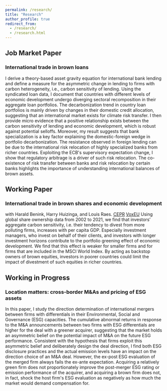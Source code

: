 ```yaml
---
permalink: /research/
title: "Research"
author_profile: true
redirect_from: 
  - /research/
  - /research.html
---
```

## Job Market Paper
### International trade in brown loans
I derive a theory-based asset gravity equation for international bank lending and define a measure for the asymmetric change in lending to firms with carbon heterogeneity, i.e., carbon sensitivity of lending. Using the syndicated loan data, I document that countries with different levels of economic development undergo diverging sectoral recomposition in their aggregate loan portfolios. The decarbonization trend in country loan portfolios is mainly driven by changes in their domestic credit allocation, suggesting that an international market exists for climate risk transfer. I then provide micro evidence that a positive relationship exists between the carbon sensitivity of lending and economic development, which is robust against potential selloffs. Moreover, my result suggests that bank specialization is a key factor explaining the domestic-foreign wedge in portfolio decarbonization. The resistance observed in foreign lending can be due to the international risk relocation of highly specialized banks from richer countries. Exploiting the ECB's supervisory expectation change, I show that regulatory arbitrage is a driver of such risk relocation. The co-existence of risk transfer between banks and risk relocation by certain banks highlights the importance of understanding international balances of brown assets.
<br/>


## Working Paper
### International trade in brown shares and economic development
with Harald Benink, Harry Huizinga, and Louis Raes. [CEPR](https://cepr.org/publications/dp18856) [VoxEU](https://cepr.org/voxeu/columns/international-trade-brown-shares-and-economic-development)
Using global share ownership data from 2002 to 2021, we find that investors’ aggregate carbon sensitivity, i.e. their tendency to divest from more polluting firms, increases with per capita GDP. Especially investment managers, who invest on behalf of their clients, and investors with longer investment horizons contribute to the portfolio greening effect of economic development. We find that this effect is weaker for smaller firms and for firms that are included in the MSCI World Index. By acting as backstop owners of brown equities, investors in poorer countries could limit the impact of divestment of such equities in richer countries.
<br/>


## Working in Progress
### Location matters: cross-border M\&As and pricing of ESG assets
In this paper, I study the direction determination of international mergers between firms with differentials in their Environmental, Social and Governance (ESG) capacities. The cumulative abnormal returns in response to the M\&A announcements between two firms with ESG differentials are higher for the deal with a greener acquirer, suggesting that the market holds an asymmetric belief on the potential impact of M\&A on the future ESG performance. Consistent with the hypothesis that firms exploit this asymmetric belief and deliberately design the deal direction, I find both ESG disclosure practices and the actual emission levels have an impact on the direction choice of an M\&A deal. However, the ex-post ESG evaluation of the merged firm always fails the ex-ante expectation. Acquiring a relatively green firm does not proportionately improve the post-merger ESG rating or emission performance of the acquirer, and acquiring a brown firm does not, in fact, shock the host firm's ESG evaluation as negatively as how much the market would demand compensation for.

